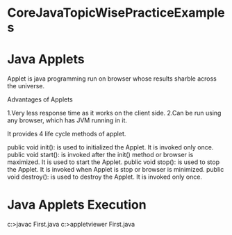 # CoreJavaTopicWisePracticeExamples

# Java Applets

Applet is java programming run on browser whose results sharble across the universe.

Advantages of Applets

1.Very less response time as it works on the client side.
2.Can be run using any browser, which has JVM running in it.

It provides 4 life cycle methods of applet.

public void init(): is used to initialized the Applet. It is invoked only once.
public void start(): is invoked after the init() method or browser is maximized. It is used to start the Applet.
public void stop(): is used to stop the Applet. It is invoked when Applet is stop or browser is minimized.
public void destroy(): is used to destroy the Applet. It is invoked only once.

# Java Applets Execution
c:\>javac First.java
c:\>appletviewer First.java

